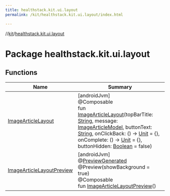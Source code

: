 ```yaml
---
title: healthstack.kit.ui.layout
permalink: /kit/healthstack.kit.ui.layout/index.html

---
```

//[kit](../../index.html)/[healthstack.kit.ui.layout](index.html)



# Package healthstack.kit.ui.layout



## Functions


| Name | Summary |
|---|---|
| [ImageArticleLayout](-image-article-layout.html) | [androidJvm]<br>@Composable<br>fun [ImageArticleLayout](-image-article-layout.html)(topBarTitle: [String](https://kotlinlang.org/api/latest/jvm/stdlib/kotlin/-string/index.html), message: [ImageArticleModel](../healthstack.kit.task.base/-image-article-model/index.html), buttonText: [String](https://kotlinlang.org/api/latest/jvm/stdlib/kotlin/-string/index.html), onClickBack: () -&gt; [Unit](https://kotlinlang.org/api/latest/jvm/stdlib/kotlin/-unit/index.html) = {}, onComplete: () -&gt; [Unit](https://kotlinlang.org/api/latest/jvm/stdlib/kotlin/-unit/index.html) = {}, buttonHidden: [Boolean](https://kotlinlang.org/api/latest/jvm/stdlib/kotlin/-boolean/index.html) = false) |
| [ImageArticleLayoutPreview](-image-article-layout-preview.html) | [androidJvm]<br>@[PreviewGenerated](../healthstack.kit.annotation/-preview-generated/index.html)<br>@Preview(showBackground = true)<br>@Composable<br>fun [ImageArticleLayoutPreview](-image-article-layout-preview.html)() |

